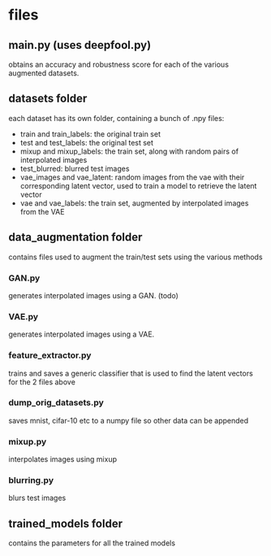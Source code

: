 # files

## main.py (uses deepfool.py)
obtains an accuracy and robustness score for each of the various augmented datasets.

## datasets folder
each dataset has its own folder, containing a bunch of .npy files:
- train and train_labels: the original train set
- test and test_labels: the original test set
- mixup and mixup_labels: the train set, along with random pairs of interpolated images
- test_blurred: blurred test images
- vae_images and vae_latent: random images from the vae with their corresponding latent vector, used to train a model to retrieve the latent vector
- vae and vae_labels: the train set, augmented by interpolated images from the VAE

## data_augmentation folder
contains files used to augment the train/test sets using the various methods

### GAN.py
generates interpolated images using a GAN. (todo)

### VAE.py
generates interpolated images using a VAE.

### feature_extractor.py
trains and saves a generic classifier that is used to find the latent vectors for the 2 files above

### dump_orig_datasets.py
saves mnist, cifar-10 etc to a numpy file so other data can be appended

### mixup.py
interpolates images using mixup

### blurring.py
blurs test images

## trained_models folder
contains the parameters for all the trained models

